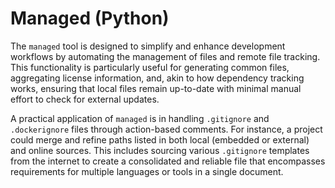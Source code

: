# Managed (Python)

The `managed` tool is designed to simplify and enhance development workflows by automating the management of files and remote file tracking. This
functionality is particularly useful for generating common files, aggregating license information, and, akin to how dependency tracking works,
ensuring that local files remain up-to-date with minimal manual effort to check for external updates.

A practical application of `managed` is in handling `.gitignore` and `.dockerignore` files through action-based comments. For instance, a project could
merge and refine paths listed in both local (embedded or external) and online sources. This includes sourcing various `.gitignore` templates from the
internet to create a consolidated and reliable file that encompasses requirements for multiple languages or tools in a single document.

